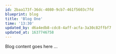 ```yaml
---
id: 2baa173f-36dc-4080-9cb7-461f5603c7fd
blueprint: blog
title: 'Blog One'
time: '13:30'
updated_by: d6a4edb8-cdc8-4aff-acfa-3a30c82ffbf7
updated_at: 1637746758
---
```

Blog content goes here ...